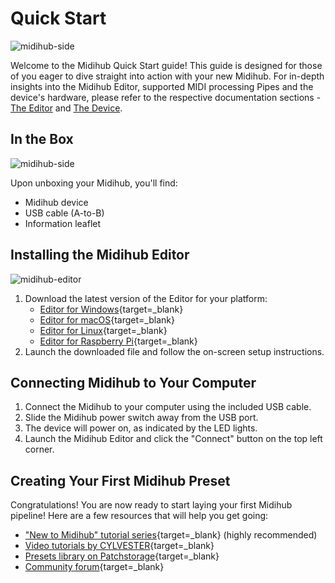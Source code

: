 # Quick Start

![midihub-side](https://blokas.io/images/midihub/midihub-top.jpg)

Welcome to the Midihub Quick Start guide! This guide is designed for those of you eager to dive straight into action with your new Midihub. For in-depth insights into the Midihub Editor, supported MIDI processing Pipes and the device's hardware, please refer to the respective documentation sections - [The Editor](editor.md) and [The Device](device.md).

## In the Box

![midihub-side](https://blokas.io/images/midihub/catalog/midihub-catalog-contents.jpg)

Upon unboxing your Midihub, you'll find:

- Midihub device
- USB cable (A-to-B)
- Information leaflet

## Installing the Midihub Editor

![midihub-editor](https://blokas.io/images/midihub/midihub-editor-mac.png)

1. Download the latest version of the Editor for your platform:
    - [Editor for Windows](https://blokas.io/midihub/downloads/latest/windows/){target=_blank}
    - [Editor for macOS](https://blokas.io/midihub/downloads/latest/mac/){target=_blank}
    - [Editor for Linux](https://blokas.io/midihub/downloads/latest/linux/){target=_blank}
    - [Editor for Raspberry Pi](https://blokas.io/midihub/downloads/latest/linux_arm/){target=_blank}
1. Launch the downloaded file and follow the on-screen setup instructions.

## Connecting Midihub to Your Computer

1. Connect the Midihub to your computer using the included USB cable.
1. Slide the Midihub power switch away from the USB port. 
1. The device will power on, as indicated by the LED lights.
1. Launch the Midihub Editor and click the "Connect" button on the top left corner.

## Creating Your First Midihub Preset

Congratulations! You are now ready to start laying your first Midihub pipeline! Here are a few resources that will help you get going:

- ["New to Midihub" tutorial series](https://community.blokas.io/t/start-here-new-to-midihub/4986/1){target=_blank} (highly recommended)
- [Video tutorials by CYLVESTER](https://www.youtube.com/watch?v=EePI1_8vJcY&list=PLJ_jK-Jtb1AElnEz_rtkwCdhRFsGNjX0Z){target=_blank}
- [Presets library on Patchstorage](https://patchstorage.com/platform/midihub/){target=_blank}
- [Community forum](https://community.blokas.io/c/midihub/11){target=_blank}

